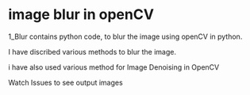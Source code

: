 # image blur in openCV

1_Blur contains python code, to blur the image using openCV in python.

I have discribed various methods to blur the image.

i have also used various method for Image Denoising in OpenCV

Watch Issues to see output images
